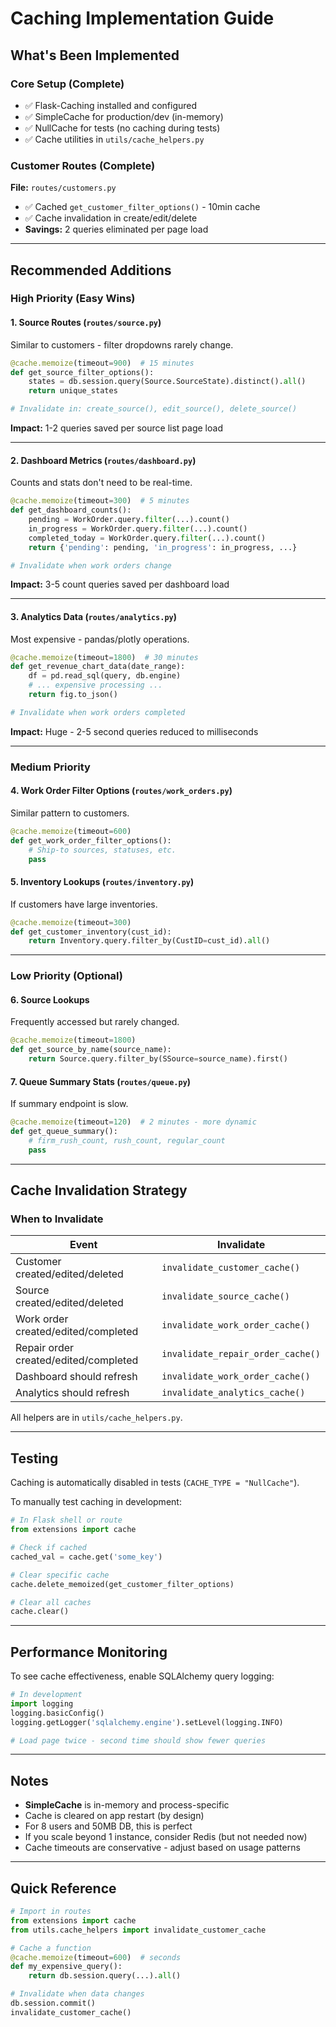 # Caching Implementation Guide

## What's Been Implemented

### Core Setup (Complete)
- ✅ Flask-Caching installed and configured
- ✅ SimpleCache for production/dev (in-memory)
- ✅ NullCache for tests (no caching during tests)
- ✅ Cache utilities in `utils/cache_helpers.py`

### Customer Routes (Complete)
**File:** `routes/customers.py`
- ✅ Cached `get_customer_filter_options()` - 10min cache
- ✅ Cache invalidation in create/edit/delete
- **Savings:** 2 queries eliminated per page load

---

## Recommended Additions

### High Priority (Easy Wins)

#### 1. Source Routes (`routes/source.py`)
Similar to customers - filter dropdowns rarely change.

```python
@cache.memoize(timeout=900)  # 15 minutes
def get_source_filter_options():
    states = db.session.query(Source.SourceState).distinct().all()
    return unique_states

# Invalidate in: create_source(), edit_source(), delete_source()
```

**Impact:** 1-2 queries saved per source list page load

---

#### 2. Dashboard Metrics (`routes/dashboard.py`)
Counts and stats don't need to be real-time.

```python
@cache.memoize(timeout=300)  # 5 minutes
def get_dashboard_counts():
    pending = WorkOrder.query.filter(...).count()
    in_progress = WorkOrder.query.filter(...).count()
    completed_today = WorkOrder.query.filter(...).count()
    return {'pending': pending, 'in_progress': in_progress, ...}

# Invalidate when work orders change
```

**Impact:** 3-5 count queries saved per dashboard load

---

#### 3. Analytics Data (`routes/analytics.py`)
Most expensive - pandas/plotly operations.

```python
@cache.memoize(timeout=1800)  # 30 minutes
def get_revenue_chart_data(date_range):
    df = pd.read_sql(query, db.engine)
    # ... expensive processing ...
    return fig.to_json()

# Invalidate when work orders completed
```

**Impact:** Huge - 2-5 second queries reduced to milliseconds

---

### Medium Priority

#### 4. Work Order Filter Options (`routes/work_orders.py`)
Similar pattern to customers.

```python
@cache.memoize(timeout=600)
def get_work_order_filter_options():
    # Ship-to sources, statuses, etc.
    pass
```

#### 5. Inventory Lookups (`routes/inventory.py`)
If customers have large inventories.

```python
@cache.memoize(timeout=300)
def get_customer_inventory(cust_id):
    return Inventory.query.filter_by(CustID=cust_id).all()
```

---

### Low Priority (Optional)

#### 6. Source Lookups
Frequently accessed but rarely changed.

```python
@cache.memoize(timeout=1800)
def get_source_by_name(source_name):
    return Source.query.filter_by(SSource=source_name).first()
```

#### 7. Queue Summary Stats (`routes/queue.py`)
If summary endpoint is slow.

```python
@cache.memoize(timeout=120)  # 2 minutes - more dynamic
def get_queue_summary():
    # firm_rush_count, rush_count, regular_count
    pass
```

---

## Cache Invalidation Strategy

### When to Invalidate

| Event | Invalidate |
|-------|-----------|
| Customer created/edited/deleted | `invalidate_customer_cache()` |
| Source created/edited/deleted | `invalidate_source_cache()` |
| Work order created/edited/completed | `invalidate_work_order_cache()` |
| Repair order created/edited/completed | `invalidate_repair_order_cache()` |
| Dashboard should refresh | `invalidate_work_order_cache()` |
| Analytics should refresh | `invalidate_analytics_cache()` |

All helpers are in `utils/cache_helpers.py`.

---

## Testing

Caching is automatically disabled in tests (`CACHE_TYPE = "NullCache"`).

To manually test caching in development:

```python
# In Flask shell or route
from extensions import cache

# Check if cached
cached_val = cache.get('some_key')

# Clear specific cache
cache.delete_memoized(get_customer_filter_options)

# Clear all caches
cache.clear()
```

---

## Performance Monitoring

To see cache effectiveness, enable SQLAlchemy query logging:

```python
# In development
import logging
logging.basicConfig()
logging.getLogger('sqlalchemy.engine').setLevel(logging.INFO)

# Load page twice - second time should show fewer queries
```

---

## Notes

- **SimpleCache** is in-memory and process-specific
- Cache is cleared on app restart (by design)
- For 8 users and 50MB DB, this is perfect
- If you scale beyond 1 instance, consider Redis (but not needed now)
- Cache timeouts are conservative - adjust based on usage patterns

---

## Quick Reference

```python
# Import in routes
from extensions import cache
from utils.cache_helpers import invalidate_customer_cache

# Cache a function
@cache.memoize(timeout=600)  # seconds
def my_expensive_query():
    return db.session.query(...).all()

# Invalidate when data changes
db.session.commit()
invalidate_customer_cache()
```